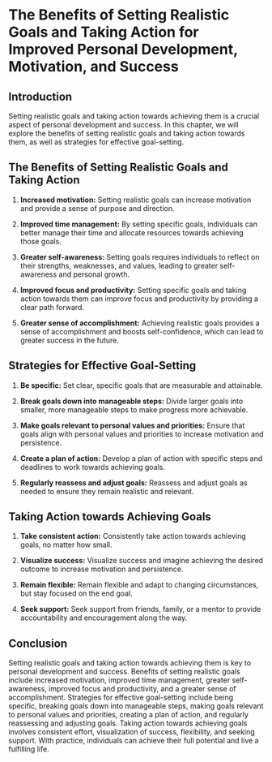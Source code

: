 The Benefits of Setting Realistic Goals and Taking Action for Improved Personal Development, Motivation, and Success
==========================================================================================================================================================================

Introduction
------------

Setting realistic goals and taking action towards achieving them is a crucial aspect of personal development and success. In this chapter, we will explore the benefits of setting realistic goals and taking action towards them, as well as strategies for effective goal-setting.

The Benefits of Setting Realistic Goals and Taking Action
---------------------------------------------------------

1. **Increased motivation:** Setting realistic goals can increase motivation and provide a sense of purpose and direction.

2. **Improved time management:** By setting specific goals, individuals can better manage their time and allocate resources towards achieving those goals.

3. **Greater self-awareness:** Setting goals requires individuals to reflect on their strengths, weaknesses, and values, leading to greater self-awareness and personal growth.

4. **Improved focus and productivity:** Setting specific goals and taking action towards them can improve focus and productivity by providing a clear path forward.

5. **Greater sense of accomplishment:** Achieving realistic goals provides a sense of accomplishment and boosts self-confidence, which can lead to greater success in the future.

Strategies for Effective Goal-Setting
-------------------------------------

1. **Be specific:** Set clear, specific goals that are measurable and attainable.

2. **Break goals down into manageable steps:** Divide larger goals into smaller, more manageable steps to make progress more achievable.

3. **Make goals relevant to personal values and priorities:** Ensure that goals align with personal values and priorities to increase motivation and persistence.

4. **Create a plan of action:** Develop a plan of action with specific steps and deadlines to work towards achieving goals.

5. **Regularly reassess and adjust goals:** Reassess and adjust goals as needed to ensure they remain realistic and relevant.

Taking Action towards Achieving Goals
-------------------------------------

1. **Take consistent action:** Consistently take action towards achieving goals, no matter how small.

2. **Visualize success:** Visualize success and imagine achieving the desired outcome to increase motivation and persistence.

3. **Remain flexible:** Remain flexible and adapt to changing circumstances, but stay focused on the end goal.

4. **Seek support:** Seek support from friends, family, or a mentor to provide accountability and encouragement along the way.

Conclusion
----------

Setting realistic goals and taking action towards achieving them is key to personal development and success. Benefits of setting realistic goals include increased motivation, improved time management, greater self-awareness, improved focus and productivity, and a greater sense of accomplishment. Strategies for effective goal-setting include being specific, breaking goals down into manageable steps, making goals relevant to personal values and priorities, creating a plan of action, and regularly reassessing and adjusting goals. Taking action towards achieving goals involves consistent effort, visualization of success, flexibility, and seeking support. With practice, individuals can achieve their full potential and live a fulfilling life.
